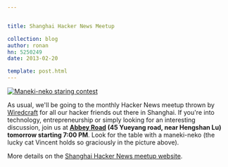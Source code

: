 ```yaml
---


title: Shanghai Hacker News Meetup

collection: blog
author: ronan
hn: 5250249
date: 2013-02-20

template: post.html
---
```


[![Maneki-neko staring contest](https://farm9.staticflickr.com/8514/8490789783_53ff9ba802_n.jpg)](http://shanghaihn.org/)

As usual, we'll be going to the monthly Hacker News meetup thrown by [Wiredcraft](http://wiredcraft.com) for all our hacker friends out there in Shanghai. If you're into technology, entrepreneurship or simply looking for an interesting discussion, join us at **[Abbey Road](http://goo.gl/maps/Ona2p) (45 Yueyang road, near Hengshan Lu) tomorrow starting 7:00 PM**. Look for the table with a maneki-neko (the lucky cat Vincent holds so graciously in the picture above).

More details on the [Shanghai Hacker News meetup website](http://shanghaihn.org/).
